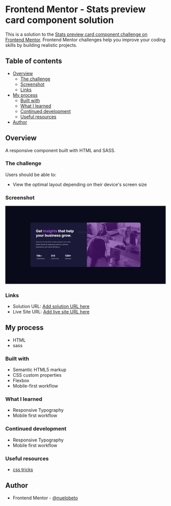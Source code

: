 # Frontend Mentor - Stats preview card component solution

This is a solution to the [Stats preview card component challenge on Frontend Mentor](https://www.frontendmentor.io/challenges/stats-preview-card-component-8JqbgoU62). Frontend Mentor challenges help you improve your coding skills by building realistic projects.

## Table of contents

- [Overview](#overview)
  - [The challenge](#the-challenge)
  - [Screenshot](#screenshot)
  - [Links](#links)
- [My process](#my-process)
  - [Built with](#built-with)
  - [What I learned](#what-i-learned)
  - [Continued development](#continued-development)
  - [Useful resources](#useful-resources)
- [Author](#author)

## Overview

A responsive component built with HTML and SASS.

### The challenge

Users should be able to:

- View the optimal layout depending on their device's screen size

### Screenshot

![](./screenshot/stats-preview.PNG)

### Links

- Solution URL: [Add solution URL here](https://your-solution-url.com)
- Live Site URL: [Add live site URL here](https://your-live-site-url.com)

## My process

- HTML
- sass

### Built with

- Semantic HTML5 markup
- CSS custom properties
- Flexbox
- Mobile-first workflow

### What I learned

- Responsive Typography
- Mobile first workflow

### Continued development

- Responsive Typography
- Mobile first workflow

### Useful resources

- [css tricks](https://css-tricks.com/)

## Author

- Frontend Mentor - [@nuelobeto](https://www.frontendmentor.io/profile/nuelobeto)
